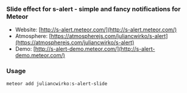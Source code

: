 ### Slide effect for s-alert - simple and fancy notifications for Meteor

- Website: [http://s-alert.meteor.com/](http://s-alert.meteor.com/)
- Atmosphere: [https://atmospherejs.com/juliancwirko/s-alert](https://atmospherejs.com/juliancwirko/s-alert)
- Demo: [http://s-alert-demo.meteor.com/](http://s-alert-demo.meteor.com/)

### Usage

    meteor add juliancwirko:s-alert-slide